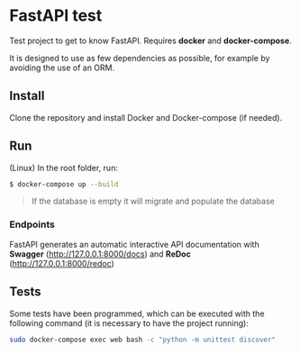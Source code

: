 # FastAPI test

Test project to get to know FastAPI. Requires **docker** and **docker-compose**.

It is designed to use as few dependencies as possible, for example by avoiding the use of an ORM.

## Install

Clone the repository and install Docker and Docker-compose (if needed).

## Run

(Linux) In the root folder, run:

```sh
$ docker-compose up --build
```
> If the database is empty it will migrate and populate the database


### Endpoints

FastAPI generates an automatic interactive API documentation with **Swagger** (http://127.0.0.1:8000/docs) and **ReDoc** (http://127.0.0.1:8000/redoc)

## Tests

Some tests have been programmed, which can be executed with the following command (it is necessary to have the project running):

```sh
sudo docker-compose exec web bash -c "python -m unittest discover"
```